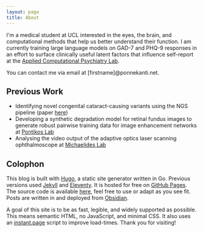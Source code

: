 ```yaml
---
layout: page
title: About
---
```


I'm a medical student at UCL interested in the eyes, the brain, and computational methods that help us better understand their function. I am currently training large language models on GAD-7 and PHQ-9 responses in an effort to surface clinically useful latent factors that influence self-report at the [Applied Computational Psychiatry Lab](https://acplab.org/).
<!--
In my free time I run a book club, which you can find out more about [here](/book-club).
-->
You can contact me via email at [firstname]@ponnekanti.net.

## Previous Work

- Identifying novel congenital cataract-causing variants using the NGS pipeline (paper [here](https://pubmed.ncbi.nlm.nih.gov/38957147/))
- Developing a synthetic degradation model for retinal fundus images to generate robust pairwise training data for image enhancement networks at [Pontikos Lab](https://pontikoslab.com/)
- Analysing the video output of the adaptive optics laser scanning ophthalmoscope at [Michaelides Lab](https://www.ucl.ac.uk/ioo/research/research-labs-and-groups/michaelides-lab)

## Colophon

This blog is built with [Hugo](https://gohugo.io/), a static site generator written in Go. Previous versions used [Jekyll](https://jekyllrb.com) and [Eleventy](https://11ty.dev). It is hosted for free on [GitHub Pages](https://github.io). The source code is available [here](https://github.com/ManavPonnekanti/blog), feel free to use or adapt as you see fit. Posts are written in and deployed from [Obsidian](https://obsidian.md).

A goal of this site is to be as fast, legible, and widely supported as possible. This means semantic HTML, no JavaScript, and minimal CSS. It also uses an [instant.page](https://instant.page) script to improve load-times. Thank you for visiting!